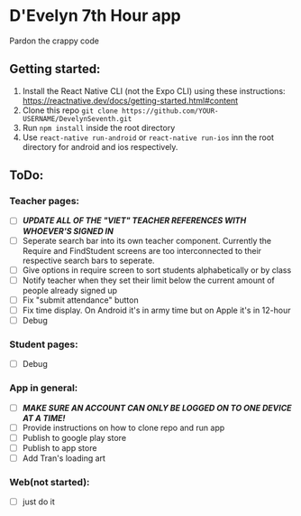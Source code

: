 # D'Evelyn 7th Hour app

Pardon the crappy code

## Getting started:
1. Install the React Native CLI (not the Expo CLI) using these instructions: https://reactnative.dev/docs/getting-started.html#content
2. Clone this repo ```git clone https://github.com/YOUR-USERNAME/DevelynSeventh.git```
3. Run ```npm install``` inside the root directory
4. Use ```react-native run-android``` or ```react-native run-ios``` inn the root directory for android and ios respectively.

## ToDo: 
### Teacher pages:
- [ ] ***UPDATE ALL OF THE "VIET" TEACHER REFERENCES WITH WHOEVER'S SIGNED IN***
- [ ] Seperate search bar into its own teacher component. Currently the Require and FindStudent screens are too interconnected to their respective search bars to seperate.
- [ ] Give options in require screen to sort students alphabetically or by class
- [ ] Notify teacher when they set their limit below the current amount of people already signed up
- [ ] Fix "submit attendance" button
- [ ] Fix time display. On Android it's in army time but on Apple it's in 12-hour
- [ ] Debug

### Student pages:
- [ ] Debug

### App in general:
- [ ] ***MAKE SURE AN ACCOUNT CAN ONLY BE LOGGED ON TO ONE DEVICE AT A TIME!***
- [ ] Provide instructions on how to clone repo and run app
- [ ] Publish to google play store
- [ ] Publish to app store
- [ ] Add Tran's loading art

### Web(not started):
- [ ] just do it
